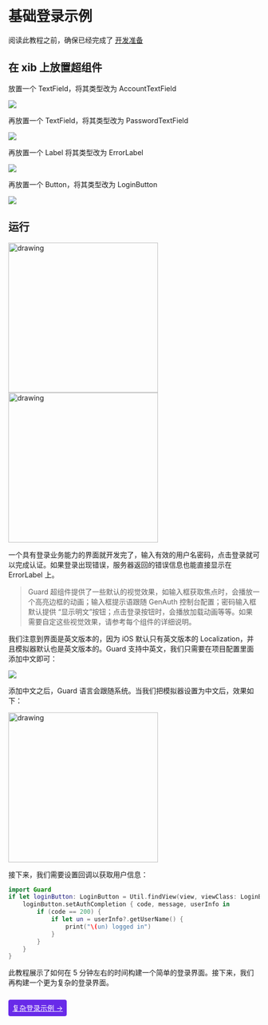 # 基础登录示例

<LastUpdated/>

阅读此教程之前，确保已经完成了 [开发准备](/reference/sdk-for-ios/develop)

## 在 xib 上放置超组件

放置一个 TextField，将其类型改为 AccountTextField

![](./images/login1.png)

再放置一个 TextField，将其类型改为 PasswordTextField

![](./images/login2.png)

再放置一个 Label 将其类型改为 ErrorLabel

![](./images/login3.png)

再放置一个 Button，将其类型改为 LoginButton

![](./images/login4.png)

## 运行

<img src="./images/login5.png" alt="drawing" width="300"/>
<img src="./images/login6.png" alt="drawing" width="300"/>

一个具有登录业务能力的界面就开发完了，输入有效的用户名密码，点击登录就可以完成认证。如果登录出现错误，服务器返回的错误信息也能直接显示在 ErrorLabel 上。

> Guard 超组件提供了一些默认的视觉效果，如输入框获取焦点时，会播放一个高亮边框的动画；输入框提示语跟随 GenAuth 控制台配置；密码输入框默认提供 “显示明文”按钮；点击登录按钮时，会播放加载动画等等。如果需要自定这些视觉效果，请参考每个组件的详细说明。

我们注意到界面是英文版本的，因为 iOS 默认只有英文版本的 Localization，并且模拟器默认也是英文版本的。Guard 支持中英文，我们只需要在项目配置里面添加中文即可：

![](./images/login7.png)

添加中文之后，Guard 语言会跟随系统。当我们把模拟器设置为中文后，效果如下：

<img src="./images/login8.png" alt="drawing" width="300"/>

接下来，我们需要设置回调以获取用户信息：

```swift
import Guard
if let loginButton: LoginButton = Util.findView(view, viewClass: LoginButton.self) {
    loginButton.setAuthCompletion { code, message, userInfo in
        if (code == 200) {
            if let un = userInfo?.getUserName() {
                print("\(un) logged in")
            }
        }
    }
}
```

此教程展示了如何在 5 分钟左右的时间构建一个简单的登录界面。接下来，我们再构建一个更为复杂的登录界面。

<br>
<span style="background-color: #682AE9;a:link:color:#FFF;padding:8px;border-radius: 4px;"><a href="./advanced-login.html" style="color:#FFF;">复杂登录示例 →</a>
</span>
